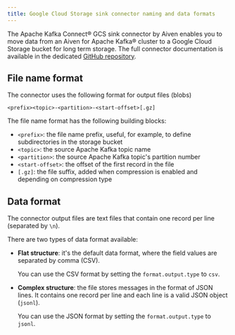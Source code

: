 ```yaml
---
title: Google Cloud Storage sink connector naming and data formats
---
```


The Apache Kafka Connect® GCS sink connector by Aiven enables you to
move data from an Aiven for Apache Kafka® cluster to a Google Cloud
Storage bucket for long term storage. The full connector documentation
is available in the dedicated [GitHub
repository](https://github.com/aiven/aiven-kafka-connect-gcs).

## File name format

The connector uses the following format for output files (blobs)

```
<prefix><topic>-<partition>-<start-offset>[.gz]
```

The file name format has the following building blocks:

-   `<prefix>`: the file name prefix, useful, for example, to define
    subdirectories in the storage bucket
-   `<topic>`: the source Apache Kafka topic name
-   `<partition>`: the source Apache Kafka topic's partition number
-   `<start-offset>`: the offset of the first record in the file
-   `[.gz]`: the file suffix, added when compression is enabled and
    depending on compression type

## Data format

The connector output files are text files that contain one record per
line (separated by `\n`).

There are two types of data format available:

-   **Flat structure**: it's the default data format, where the field
    values are separated by comma (CSV).

    You can use the CSV format by setting the `format.output.type` to
    `csv`.

-   **Complex structure**: the file stores messages in the format of
    JSON lines. It contains one record per line and each line is a valid
    JSON object (`jsonl`).

    You can use the JSON format by setting the `format.output.type` to
    `jsonl`.
